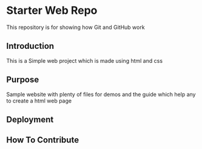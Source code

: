 # Starter Web Repo

This repository is for showing how Git and GitHub work

## Introduction
This is a Simple web project which is made using html and css
## Purpose

Sample website with plenty of files for demos and the guide which help any to create a html web page

## Deployment

## How To Contribute